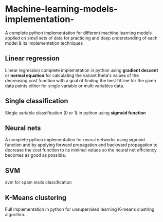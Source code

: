# Machine-learning-models-implementation-
 A complete python implementation for different machine learning models applied on small sets of data for practicing and deep understanding of each model &amp; its implementation techniques

## **Linear regression**  
Linear regression complete implemetation in python using **gradient descent** or **normal equation** for calculating the variant theta's values of the decreasing cost function with a goal of finding the best fit line for the given data points either for single variable or multi variables data.


## **Single classification** 
Single variable classification (0 or 1) in python using **sigmoid function**



## **Neural nets** 
A complete python implementation for neural networks using sigmoid function and by applying forward propagation and backward propagation to decrease the cost function to its minimal values so the neural net efficiency becomes as good as possible.



## **SVM**
svm for spam mails classification



## **K-Means clustering**
Full implementation in python for unsupervised learning K-means clustring algorithm.
